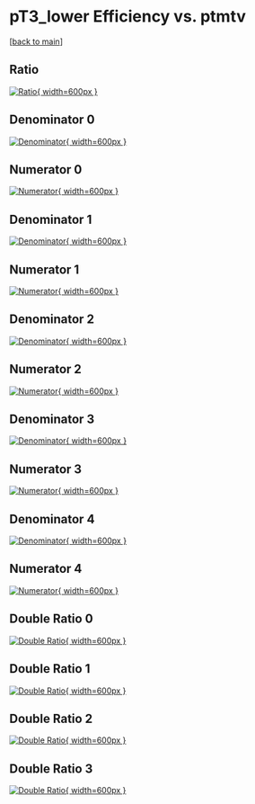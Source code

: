 # pT3_lower Efficiency vs. ptmtv

[[back to main](./)]



## Ratio

[![Ratio](../mtv/var/pT3_lower_loweta_11_-1_eff_ptmtv.png){ width=600px }](../mtv/var/pT3_lower_loweta_11_-1_eff_ptmtv.pdf)

## Denominator 0

[![Denominator](../mtv/den/pT3_lower_loweta_11_-1_eff_ptmtv_den0.png){ width=600px }](../mtv/den/pT3_lower_loweta_11_-1_eff_ptmtv_den0.pdf)

## Numerator 0

[![Numerator](../mtv/num/pT3_lower_loweta_11_-1_eff_ptmtv_num0.png){ width=600px }](../mtv/num/pT3_lower_loweta_11_-1_eff_ptmtv_num0.pdf)

## Denominator 1

[![Denominator](../mtv/den/pT3_lower_loweta_11_-1_eff_ptmtv_den1.png){ width=600px }](../mtv/den/pT3_lower_loweta_11_-1_eff_ptmtv_den1.pdf)

## Numerator 1

[![Numerator](../mtv/num/pT3_lower_loweta_11_-1_eff_ptmtv_num1.png){ width=600px }](../mtv/num/pT3_lower_loweta_11_-1_eff_ptmtv_num1.pdf)

## Denominator 2

[![Denominator](../mtv/den/pT3_lower_loweta_11_-1_eff_ptmtv_den2.png){ width=600px }](../mtv/den/pT3_lower_loweta_11_-1_eff_ptmtv_den2.pdf)

## Numerator 2

[![Numerator](../mtv/num/pT3_lower_loweta_11_-1_eff_ptmtv_num2.png){ width=600px }](../mtv/num/pT3_lower_loweta_11_-1_eff_ptmtv_num2.pdf)

## Denominator 3

[![Denominator](../mtv/den/pT3_lower_loweta_11_-1_eff_ptmtv_den3.png){ width=600px }](../mtv/den/pT3_lower_loweta_11_-1_eff_ptmtv_den3.pdf)

## Numerator 3

[![Numerator](../mtv/num/pT3_lower_loweta_11_-1_eff_ptmtv_num3.png){ width=600px }](../mtv/num/pT3_lower_loweta_11_-1_eff_ptmtv_num3.pdf)

## Denominator 4

[![Denominator](../mtv/den/pT3_lower_loweta_11_-1_eff_ptmtv_den4.png){ width=600px }](../mtv/den/pT3_lower_loweta_11_-1_eff_ptmtv_den4.pdf)

## Numerator 4

[![Numerator](../mtv/num/pT3_lower_loweta_11_-1_eff_ptmtv_num4.png){ width=600px }](../mtv/num/pT3_lower_loweta_11_-1_eff_ptmtv_num4.pdf)

## Double Ratio 0

[![Double Ratio](../mtv/ratio/pT3_lower_loweta_11_-1_eff_ptmtv_ratio0.png){ width=600px }](../mtv/ratio/pT3_lower_loweta_11_-1_eff_ptmtv_ratio0.pdf)

## Double Ratio 1

[![Double Ratio](../mtv/ratio/pT3_lower_loweta_11_-1_eff_ptmtv_ratio1.png){ width=600px }](../mtv/ratio/pT3_lower_loweta_11_-1_eff_ptmtv_ratio1.pdf)

## Double Ratio 2

[![Double Ratio](../mtv/ratio/pT3_lower_loweta_11_-1_eff_ptmtv_ratio2.png){ width=600px }](../mtv/ratio/pT3_lower_loweta_11_-1_eff_ptmtv_ratio2.pdf)

## Double Ratio 3

[![Double Ratio](../mtv/ratio/pT3_lower_loweta_11_-1_eff_ptmtv_ratio3.png){ width=600px }](../mtv/ratio/pT3_lower_loweta_11_-1_eff_ptmtv_ratio3.pdf)

